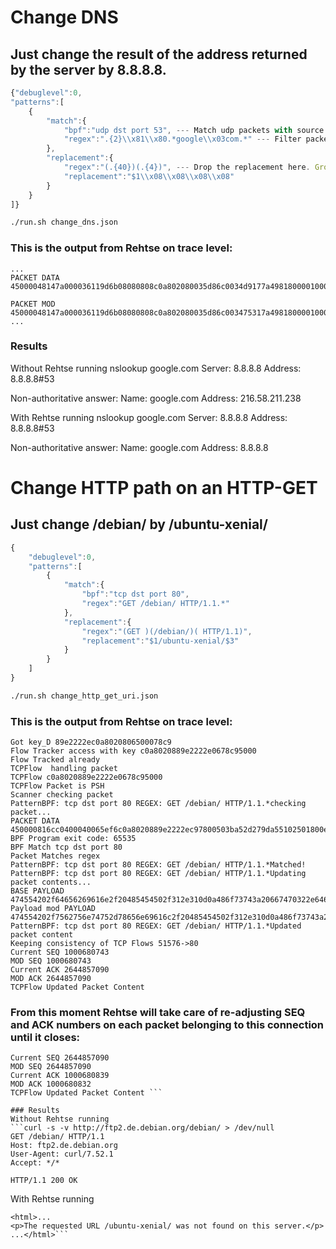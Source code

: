 # Change DNS
## Just change the result of the address returned by the server by 8.8.8.8.
```javascript
{"debuglevel":0,
"patterns":[
    {
        "match":{
            "bpf":"udp dst port 53", --- Match udp packets with source port 53. 
            "regex":".{2}\\x81\\x80.*google\\x03com.*" --- Filter packets by regex, for example all of them having an encoded dns response A for google.com
        },
        "replacement":{
            "regex":"(.{40})(.{4})", --- Drop the replacement here. Group 1 is the offset that wont be modified. Group 2 are 4 bytes to be replaced by \x08.
            "replacement":"$1\\x08\\x08\\x08\\x08"
        }
    }
]}
```

```bash
./run.sh change_dns.json
```

### This is the output from Rehtse on trace level:
```read 152 bytes from netfilter queue :
...
PACKET DATA 45000048147a000036119d6b08080808c0a802080035d86c0034d9177a498180000100010000000006676f6f676c6503636f6d0000010001c00c000100010000004c0004`d83ad3ee`

PACKET MOD 45000048147a000036119d6b08080808c0a802080035d86c003475317a498180000100010000000006676f6f676c6503636f6d0000010001c00c000100010000004c00040`8080808`
...
```

### Results 
Without Rehtse running
nslookup google.com
Server:     8.8.8.8
Address:    8.8.8.8#53

Non-authoritative answer:
Name:   google.com
Address: 216.58.211.238

With Rehtse running
nslookup google.com
Server:     8.8.8.8
Address:    8.8.8.8#53

Non-authoritative answer:
Name:   google.com
Address: 8.8.8.8



# Change HTTP path on an HTTP-GET
## Just change /debian/ by /ubuntu-xenial/
```javascript
{   
    "debuglevel":0,
    "patterns":[
        {
            "match":{
                "bpf":"tcp dst port 80",
                "regex":"GET /debian/ HTTP/1.1.*"
            },
            "replacement":{
                "regex":"(GET )(/debian/)( HTTP/1.1)",
                "replacement":"$1/ubuntu-xenial/$3"
            }
        }
    ]
}
```

```bash
./run.sh change_http_get_uri.json
```

### This is the output from Rehtse on trace level:
```Got key_S c0a8020889e2222e0678c95000
Got key_D 89e2222ec0a8020806500078c9
Flow Tracker access with key c0a8020889e2222e0678c95000
Flow Tracked already 
TCPFlow  handling packet 
TCPFlow c0a8020889e2222e0678c95000
TCPFlow Packet is PSH
Scanner checking packet 
PatternBPF: tcp dst port 80 REGEX: GET /debian/ HTTP/1.1.*checking packet...
PACKET DATA 450000816cc0400040065ef6c0a8020889e2222ec97800503ba52d279da55102501800e528570000474554202f64656269616e2f20485454502f312e310d0a486f73743a20667470322e64652e64656269616e2e6f72670d0a557365722d4167656e743a206375726c2f372e35322e310d0a4163636570743a202a2f2a0d0a0d0a
BPF Program exit code: 65535
BPF Match tcp dst port 80
Packet Matches regex
PatternBPF: tcp dst port 80 REGEX: GET /debian/ HTTP/1.1.*Matched!
PatternBPF: tcp dst port 80 REGEX: GET /debian/ HTTP/1.1.*Updating packet contents...
BASE PAYLOAD 474554202f64656269616e2f20485454502f312e310d0a486f73743a20667470322e64652e64656269616e2e6f72670d0a557365722d4167656e743a206375726c2f372e35322e310d0a4163636570743a202a2f2a0d0a0d0a
Payload mod PAYLOAD 474554202f7562756e74752d78656e69616c2f20485454502f312e310d0a486f73743a20667470322e64652e64656269616e2e6f72670d0a557365722d4167656e743a206375726c2f372e35322e310d0a4163636570743a202a2f2a0d0a0d0a
PatternBPF: tcp dst port 80 REGEX: GET /debian/ HTTP/1.1.*Updated packet content
Keeping consistency of TCP Flows 51576->80
Current SEQ 1000680743
MOD SEQ 1000680743
Current ACK 2644857090
MOD ACK 2644857090
TCPFlow Updated Packet Content 
```

### From this moment Rehtse will take care of re-adjusting SEQ and ACK numbers on each packet belonging to this connection until it closes:
```Keeping consistency of TCP Flows 80->51576
Current SEQ 2644857090
MOD SEQ 2644857090
Current ACK 1000680839
MOD ACK 1000680832
TCPFlow Updated Packet Content ```

### Results
Without Rehtse running
```curl -s -v http://ftp2.de.debian.org/debian/ > /dev/null 
GET /debian/ HTTP/1.1
Host: ftp2.de.debian.org
User-Agent: curl/7.52.1
Accept: */*

HTTP/1.1 200 OK
```
With Rehtse running
```curl http://ftp2.de.debian.org/debian/ 
<html>...
<p>The requested URL /ubuntu-xenial/ was not found on this server.</p>
...</html>```

